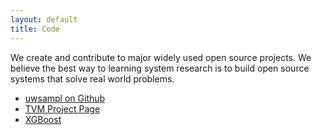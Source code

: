 ```yaml
---
layout: default
title: Code
---
```


We create and contribute to major widely used open source projects.
We believe the best way to learning system research is to build
open source systems that solve real world problems.

 * [uwsampl on Github](https://github.com/uwsampl/)
 * [TVM Project Page](https://tvm.ai)
 * [XGBoost](https://github.com/dmlc/xgboost)
